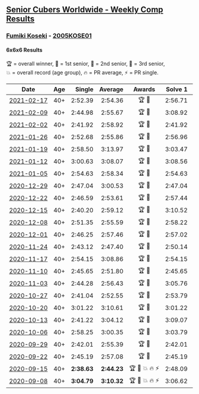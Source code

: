<style>table {white-space: nowrap;}</style>
<link rel="stylesheet" type="text/css" href="/scw-comp/css/flags.css" />

## [Senior Cubers Worldwide - Weekly Comp Results](/scw-comp/results/)
### [Fumiki Koseki](README.md) - [2005KOSE01](https://www.worldcubeassociation.org/persons/2005KOSE01?event=666)
#### 6x6x6 Results

<span style="white-space: nowrap;">🏆 = overall winner</span>, <span style="white-space: nowrap;">🥇 = 1st senior</span>, <span style="white-space: nowrap;">🥈 = 2nd senior</span>, <span style="white-space: nowrap;">🥉 = 3rd senior</span>, <span style="white-space: nowrap;">💥 = overall record (age group)</span>, <span style="white-space: nowrap;">🔥 = PR average</span>, <span style="white-space: nowrap;">⚡ = PR single</span>.

| Date | Age | Single | Average | Awards | Solve 1 | Solve 2 | Solve 3 | Video |
| :--: | :--: | --: | --: | :--: | --: | --: | --: | :-- |
| [2021-02-17](../../results/2021-02-17/666.md) | 40+ | 2:52.39 | 2:54.36 | 🏆 🥇 | 2:56.71 | 2:52.39 | 2:53.98 | [Desktop](https://www.facebook.com/events/1341827372862028/permalink/1345845149126917) / [Mobile](https://m.facebook.com/events/1341827372862028?view=permalink&id=1345845149126917) |
| [2021-02-09](../../results/2021-02-09/666.md) | 40+ | 2:44.98 | 2:55.67 | 🏆 🥇 | 3:08.92 | 2:44.98 | 2:53.10 | [Desktop](https://www.facebook.com/events/1072787469872680/permalink/1076741959477231) / [Mobile](https://m.facebook.com/events/1072787469872680?view=permalink&id=1076741959477231) |
| [2021-02-02](../../results/2021-02-02/666.md) | 40+ | 2:41.92 | 2:58.92 | 🏆 🥇 | 2:41.92 | 3:18.31 | 2:56.54 | [Desktop](https://www.facebook.com/events/419241732746821/permalink/422689865735341) / [Mobile](https://m.facebook.com/events/419241732746821?view=permalink&id=422689865735341) |
| [2021-01-26](../../results/2021-01-26/666.md) | 40+ | 2:52.68 | 2:55.86 | 🏆 🥇 | 2:56.96 | 2:52.68 | 2:57.94 | [Desktop](https://www.facebook.com/events/886756952081472/permalink/890724758351358) / [Mobile](https://m.facebook.com/events/886756952081472?view=permalink&id=890724758351358) |
| [2021-01-19](../../results/2021-01-19/666.md) | 40+ | 2:58.50 | 3:13.97 | 🏆 🥇 | 3:03.47 | 2:58.50 | 3:39.95 | [Desktop](https://www.facebook.com/events/801984480354340/permalink/805199883366133) / [Mobile](https://m.facebook.com/events/801984480354340?view=permalink&id=805199883366133) |
| [2021-01-12](../../results/2021-01-12/666.md) | 40+ | 3:00.63 | 3:08.07 | 🏆 🥇 | 3:08.56 | 3:15.01 | 3:00.63 | [Desktop](https://www.facebook.com/events/412251730086008/permalink/415828036395044) / [Mobile](https://m.facebook.com/events/412251730086008?view=permalink&id=415828036395044) |
| [2021-01-05](../../results/2021-01-05/666.md) | 40+ | 2:54.63 | 2:58.34 | 🏆 🥇 | 2:54.63 | 3:02.49 | 2:57.90 | [Desktop](https://www.facebook.com/events/438895340619582/permalink/442888043553645) / [Mobile](https://m.facebook.com/events/438895340619582?view=permalink&id=442888043553645) |
| [2020-12-29](../../results/2020-12-29/666.md) | 40+ | 2:47.04 | 3:00.53 | 🏆 🥇 | 2:47.04 | 3:06.96 | 3:07.59 | [Desktop](https://www.facebook.com/events/1086076581855919/permalink/1090124781451099) / [Mobile](https://m.facebook.com/events/1086076581855919?view=permalink&id=1090124781451099) |
| [2020-12-22](../../results/2020-12-22/666.md) | 40+ | 2:46.59 | 2:53.61 | 🏆 🥇 | 2:57.44 | 2:56.81 | 2:46.59 | [Desktop](https://www.facebook.com/events/202563571576862/permalink/207372431095976) / [Mobile](https://m.facebook.com/events/202563571576862?view=permalink&id=207372431095976) |
| [2020-12-15](../../results/2020-12-15/666.md) | 40+ | 2:40.20 | 2:59.12 | 🏆 🥇 | 3:10.52 | 2:40.20 | 3:06.65 | [Desktop](https://www.facebook.com/events/380879093195746/permalink/384482486168740) / [Mobile](https://m.facebook.com/events/380879093195746?view=permalink&id=384482486168740) |
| [2020-12-08](../../results/2020-12-08/666.md) | 40+ | 2:51.35 | 2:55.59 | 🏆 🥇 | 2:58.22 | 2:51.35 | 2:57.20 | [Desktop](https://www.facebook.com/events/209111367450307/permalink/213369330357844) / [Mobile](https://m.facebook.com/events/209111367450307?view=permalink&id=213369330357844) |
| [2020-12-01](../../results/2020-12-01/666.md) | 40+ | 2:46.25 | 2:57.46 | 🏆 🥇 | 2:57.02 | 3:09.11 | 2:46.25 | [Desktop](https://www.facebook.com/events/1067911153659963/permalink/1072801956504216) / [Mobile](https://m.facebook.com/events/1067911153659963?view=permalink&id=1072801956504216) |
| [2020-11-24](../../results/2020-11-24/666.md) | 40+ | 2:43.12 | 2:47.40 | 🏆 🥇 | 2:50.14 | 2:48.95 | 2:43.12 | [Desktop](https://www.facebook.com/events/383885642947563/permalink/388331265836334) / [Mobile](https://m.facebook.com/events/383885642947563?view=permalink&id=388331265836334) |
| [2020-11-17](../../results/2020-11-17/666.md) | 40+ | 2:54.15 | 3:08.86 | 🏆 🥇 | 2:54.15 | 3:04.86 | 3:27.56 | [Desktop](https://www.facebook.com/events/385577379164063/permalink/389305945457873) / [Mobile](https://m.facebook.com/events/385577379164063?view=permalink&id=389305945457873) |
| [2020-11-10](../../results/2020-11-10/666.md) | 40+ | 2:45.65 | 2:51.80 | 🏆 🥇 | 2:45.65 | 3:03.87 | 2:45.87 | [Desktop](https://www.facebook.com/events/2956286364603224/permalink/2962200004011860) / [Mobile](https://m.facebook.com/events/2956286364603224?view=permalink&id=2962200004011860) |
| [2020-11-03](../../results/2020-11-03/666.md) | 40+ | 2:44.28 | 2:56.43 | 🏆 🥇 | 3:05.76 | 2:59.26 | 2:44.28 | [Desktop](https://www.facebook.com/events/391709741873523/permalink/396764054701425) / [Mobile](https://m.facebook.com/events/391709741873523?view=permalink&id=396764054701425) |
| [2020-10-27](../../results/2020-10-27/666.md) | 40+ | 2:41.04 | 2:52.55 | 🏆 🥇 | 2:53.79 | 2:41.04 | 3:02.82 | [Desktop](https://www.facebook.com/events/1621959871298390/permalink/1626211404206570) / [Mobile](https://m.facebook.com/events/1621959871298390?view=permalink&id=1626211404206570) |
| [2020-10-20](../../results/2020-10-20/666.md) | 40+ | 3:01.22 | 3:10.61 | 🏆 🥇 | 3:01.22 | 3:06.39 | 3:24.23 | [Desktop](https://www.facebook.com/events/758279974902955/permalink/763880981009521) / [Mobile](https://m.facebook.com/events/758279974902955?view=permalink&id=763880981009521) |
| [2020-10-13](../../results/2020-10-13/666.md) | 40+ | 2:41.22 | 3:04.12 | 🏆 🥇 | 3:09.07 | 3:22.08 | 2:41.22 | [Desktop](https://www.facebook.com/events/746942356162446/permalink/752820042241344) / [Mobile](https://m.facebook.com/events/746942356162446?view=permalink&id=752820042241344) |
| [2020-10-06](../../results/2020-10-06/666.md) | 40+ | 2:58.25 | 3:00.35 | 🏆 🥇 | 3:03.79 | 2:58.25 | 2:59.00 | [Desktop](https://www.facebook.com/events/2766581680255939/permalink/2772745426306231) / [Mobile](https://m.facebook.com/events/2766581680255939?view=permalink&id=2772745426306231) |
| [2020-09-29](../../results/2020-09-29/666.md) | 40+ | 2:42.01 | 2:55.39 | 🏆 🥇 | 2:42.01 | 3:11.93 | 2:52.23 | [Desktop](https://www.facebook.com/events/427181104911253/permalink/432492021046828) / [Mobile](https://m.facebook.com/events/427181104911253?view=permalink&id=432492021046828) |
| [2020-09-22](../../results/2020-09-22/666.md) | 40+ | 2:45.19 | 2:57.08 | 🏆 🥇 | 2:45.19 | 2:57.03 | 3:09.03 | [Desktop](https://www.facebook.com/events/342541897161786/permalink/343948317021144) / [Mobile](https://m.facebook.com/events/342541897161786?view=permalink&id=343948317021144) |
| [2020-09-15](../../results/2020-09-15/666.md) | 40+ | **2:38.63** | **2:44.23** | 🏆 🥇 💥 🔥 ⚡ | 2:48.09 | 2:45.98 | **2:38.63** | [Desktop](https://www.facebook.com/events/655903882008117/permalink/659480474983791) / [Mobile](https://m.facebook.com/events/655903882008117?view=permalink&id=659480474983791) |
| [2020-09-08](../../results/2020-09-08/666.md) | 40+ | **3:04.79** | **3:10.32** | 🏆 🥇 💥 🔥 ⚡ | 3:06.62 | **3:04.79** | 3:19.54 | [Desktop](https://www.facebook.com/events/342884623427933/permalink/344014803314915) / [Mobile](https://m.facebook.com/events/342884623427933?view=permalink&id=344014803314915) |


<!-- Global site tag (gtag.js) - Google Analytics -->
<script async src="https://www.googletagmanager.com/gtag/js?id=UA-86348435-3"></script>
<script>window.dataLayer = window.dataLayer || []; function gtag() {dataLayer.push(arguments);} gtag('js', new Date()); gtag('config', 'UA-86348435-3');</script>
